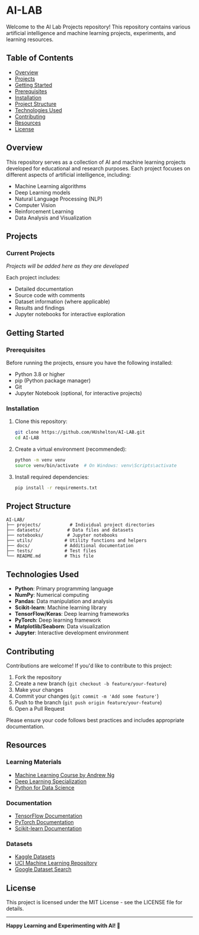 # AI-LAB

Welcome to the AI Lab Projects repository! This repository contains various artificial intelligence and machine learning projects, experiments, and learning resources.

## Table of Contents

- [Overview](#overview)
- [Projects](#projects)
- [Getting Started](#getting-started)
- [Prerequisites](#prerequisites)
- [Installation](#installation)
- [Project Structure](#project-structure)
- [Technologies Used](#technologies-used)
- [Contributing](#contributing)
- [Resources](#resources)
- [License](#license)

## Overview

This repository serves as a collection of AI and machine learning projects developed for educational and research purposes. Each project focuses on different aspects of artificial intelligence, including:

- Machine Learning algorithms
- Deep Learning models
- Natural Language Processing (NLP)
- Computer Vision
- Reinforcement Learning
- Data Analysis and Visualization

## Projects

### Current Projects

*Projects will be added here as they are developed*

Each project includes:
- Detailed documentation
- Source code with comments
- Dataset information (where applicable)
- Results and findings
- Jupyter notebooks for interactive exploration

## Getting Started

### Prerequisites

Before running the projects, ensure you have the following installed:

- Python 3.8 or higher
- pip (Python package manager)
- Git
- Jupyter Notebook (optional, for interactive projects)

### Installation

1. Clone this repository:
   ```bash
   git clone https://github.com/HUshelton/AI-LAB.git
   cd AI-LAB
   ```

2. Create a virtual environment (recommended):
   ```bash
   python -m venv venv
   source venv/bin/activate  # On Windows: venv\Scripts\activate
   ```

3. Install required dependencies:
   ```bash
   pip install -r requirements.txt
   ```

## Project Structure

```
AI-LAB/
├── projects/           # Individual project directories
├── datasets/          # Data files and datasets
├── notebooks/         # Jupyter notebooks
├── utils/            # Utility functions and helpers
├── docs/             # Additional documentation
├── tests/            # Test files
└── README.md         # This file
```

## Technologies Used

- **Python**: Primary programming language
- **NumPy**: Numerical computing
- **Pandas**: Data manipulation and analysis
- **Scikit-learn**: Machine learning library
- **TensorFlow/Keras**: Deep learning frameworks
- **PyTorch**: Deep learning framework
- **Matplotlib/Seaborn**: Data visualization
- **Jupyter**: Interactive development environment

## Contributing

Contributions are welcome! If you'd like to contribute to this project:

1. Fork the repository
2. Create a new branch (`git checkout -b feature/your-feature`)
3. Make your changes
4. Commit your changes (`git commit -m 'Add some feature'`)
5. Push to the branch (`git push origin feature/your-feature`)
6. Open a Pull Request

Please ensure your code follows best practices and includes appropriate documentation.

## Resources

### Learning Materials
- [Machine Learning Course by Andrew Ng](https://www.coursera.org/learn/machine-learning)
- [Deep Learning Specialization](https://www.coursera.org/specializations/deep-learning)
- [Python for Data Science](https://www.python.org/about/gettingstarted/)

### Documentation
- [TensorFlow Documentation](https://www.tensorflow.org/guide)
- [PyTorch Documentation](https://pytorch.org/docs/stable/index.html)
- [Scikit-learn Documentation](https://scikit-learn.org/stable/documentation.html)

### Datasets
- [Kaggle Datasets](https://www.kaggle.com/datasets)
- [UCI Machine Learning Repository](https://archive.ics.uci.edu/ml/index.php)
- [Google Dataset Search](https://datasetsearch.research.google.com/)

## License

This project is licensed under the MIT License - see the LICENSE file for details.

---

**Happy Learning and Experimenting with AI! 🤖**